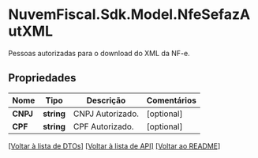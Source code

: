 # NuvemFiscal.Sdk.Model.NfeSefazAutXML
Pessoas autorizadas para o download do XML da NF-e.

## Propriedades

Nome | Tipo | Descrição | Comentários
------------ | ------------- | ------------- | -------------
**CNPJ** | **string** | CNPJ Autorizado. | [optional] 
**CPF** | **string** | CPF Autorizado. | [optional] 

[[Voltar à lista de DTOs]](../README.md#documentation-for-models) [[Voltar à lista de API]](../README.md#documentation-for-api-endpoints) [[Voltar ao README]](../README.md)

